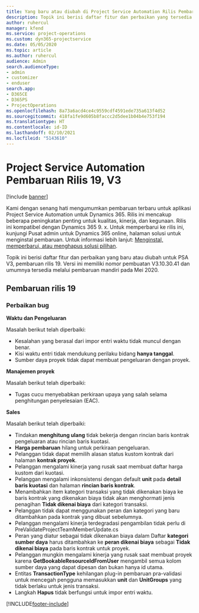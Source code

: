 ```yaml
---
title: Yang baru atau diubah di Project Service Automation Rilis Pembaruan 19, V3
description: Topik ini berisi daftar fitur dan perbaikan yang tersedia di Project Service Automation V3, pembaruan rilis 19, V3.
author: ruhercul
manager: kfend
ms.service: project-operations
ms.custom: dyn365-projectservice
ms.date: 05/05/2020
ms.topic: article
ms.author: ruhercul
audience: Admin
search.audienceType:
- admin
- customizer
- enduser
search.app:
- D365CE
- D365PS
- ProjectOperations
ms.openlocfilehash: 8a73a6acd4ce4c9559cdf4591ede735a613f4d52
ms.sourcegitcommit: 418fa1fe9d605b8faccc2d5dee1b04b4e753f194
ms.translationtype: HT
ms.contentlocale: id-ID
ms.lasthandoff: 02/10/2021
ms.locfileid: "5143610"
---
```

# <a name="project-service-automation-update-release-19-v3"></a>Project Service Automation Pembaruan Rilis 19, V3

[!include [banner](../includes/psa-now-project-operations.md)]

Kami dengan senang hati mengumumkan pembaruan terbaru untuk aplikasi Project Service Automation untuk Dynamics 365. Rilis ini mencakup beberapa peningkatan penting untuk kualitas, kinerja, dan kegunaan. Rilis ini kompatibel dengan Dynamics 365 9. x. Untuk memperbarui ke rilis ini, kunjungi Pusat admin untuk Dynamics 365 online, halaman solusi untuk menginstal pembaruan. Untuk informasi lebih lanjut: [Menginstal, memperbarui, atau menghapus solusi pilihan](https://docs.microsoft.com/power-platform/admin/install-remove-preferred-solution).

Topik ini berisi daftar fitur dan perbaikan yang baru atau diubah untuk PSA V3, pembaruan rilis 19. Versi ini memiliki nomor pembuatan V3.10.30.41 dan umumnya tersedia melalui pembaruan mandiri pada Mei 2020.

## <a name="update-release-19"></a>Pembaruan rilis 19

### <a name="bug-fixes"></a>Perbaikan bug

**Waktu dan Pengeluaran**

Masalah berikut telah diperbaiki: 

- Kesalahan yang berasal dari impor entri waktu tidak muncul dengan benar.
- Kisi waktu entri tidak mendukung perilaku bidang **hanya tanggal**.
- Sumber daya proyek tidak dapat membuat pengeluaran dengan proyek.

**Manajemen proyek**

Masalah berikut telah diperbaiki: 

-  Tugas cucu menyebabkan perkiraan upaya yang salah selama penghitungan penyelesaian (EAC).

**Sales**

Masalah berikut telah diperbaiki: 

- Tindakan **menghitung ulang** tidak bekerja dengan rincian baris kontrak pengeluaran atau rincian baris kuotasi.
- **Harga pembaruan** hilang untuk perkiraan pengeluaran.
-  Pelanggan tidak dapat memilih alasan status kustom kontrak dari halaman **kontrak proyek**.
- Pelanggan mengalami kinerja yang rusak saat membuat daftar harga kustom dari kuotasi.
- Pelanggan mengalami inkonsistensi dengan default **unit** pada **detail baris kuotasi** dan halaman **rincian baris kontrak**.
- Menambahkan item kategori transaksi yang tidak dikenakan biaya ke baris kontrak yang dikenakan biaya tidak akan menghormati jenis penagihan **Tidak dikenai biaya** dari kategori transaksi.
- Pelanggan tidak dapat menggunakan peran dan kategori yang baru ditambahkan pada kontrak yang dibuat sebelumnya.
- Pelanggan mengalami kinerja terdegradasi pengambilan tidak perlu di PreValidateProjectTeamMemberUpdate.cs
- Peran yang diatur sebagai tidak dikenakan biaya dalam Daftar **kategori sumber daya** harus ditambahkan ke **peran dikenai biaya** sebagai **Tidak dikenai biaya** pada baris kontrak untuk proyek.
- Pelanggan mungkin mengalami kinerja yang rusak saat membuat proyek karena **GetBookableResourceIdFromUser** mengambil semua kolom sumber daya yang dapat dipesan dan bukan hanya id utama.
- Entitas **TransactionType** kehilangan plug-in pembaruan pra-validasi untuk mencegah pengguna memasukkan **unit** dan **UnitGroups** yang tidak berlaku untuk jenis transaksi.
- Langkah **Hapus** tidak berfungsi untuk impor entri waktu.


[!INCLUDE[footer-include](../includes/footer-banner.md)]